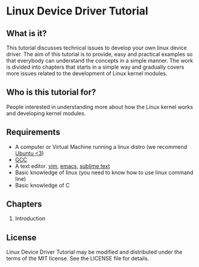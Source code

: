 # Linux Device Driver Tutorial #

## What is it? ##
This tutorial discusses technical issues to develop your own linux device driver. The aim of this tutorial is to provide, easy and practical examples so that everybody can understand the concepts in a simple manner. The work is divided into chapters that starts in a simple way and gradually covers more issues related to the development of Linux kernel modules.

## Who is this tutorial for? ##
People interested in understanding more about how the Linux kernel works and developing kernel modules.

## Requirements ##
* A computer or Virtual Machine running a linux distro (we recommend [Ubuntu <3](https://www.ubuntu.com))
* [GCC](https://gcc.gnu.org)
* A text editor. [vim](https://www.vim.org/), [emacs](https://www.gnu.org/s/emacs/), [sublime text](https://www.sublimetext.com)
* Basic knowledge of linux (you need to know how to use linux command line)
* Basic knowledge of C

## Chapters ##
1. Introduction

## License ##
Linux Device Driver Tutorial may be modified and distributed under the terms of the MIT license. See the LICENSE file for details.

